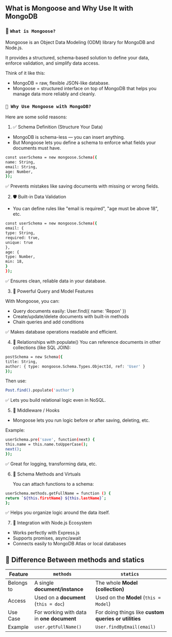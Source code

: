 ## What is Mongoose and Why Use It with MongoDB

### 🧠 `What is Mongoose?`

Mongoose is an Object Data Modeling (ODM) library for MongoDB and Node.js.

It provides a structured, schema-based solution to define your data, enforce validation, and simplify data access.

Think of it like this:

- MongoDB = raw, flexible JSON-like database.
- Mongoose = structured interface on top of MongoDB that helps you manage data more reliably and cleanly.

### `🔎 Why Use Mongoose with MongoDB?`

Here are some solid reasons:

1. ✅ Schema Definition (Structure Your Data)

- MongoDB is schema-less — you can insert anything.
- But Mongoose lets you define a schema to enforce what fields your documents must have.

```bash
const userSchema = new mongoose.Schema({
name: String,
email: String,
age: Number,
});
```

✅ Prevents mistakes like saving documents with missing or wrong fields.

2. 🛡️ Built-in Data Validation

- You can define rules like "email is required", "age must be above 18", etc.

```bash
const userSchema = new mongoose.Schema({
email: {
type: String,
required: true,
unique: true
},
age: {
type: Number,
min: 18,
}
});
```

✅ Ensures clean, reliable data in your database.

3. 🧪 Powerful Query and Model Features

With Mongoose, you can:

- Query documents easily: User.find({ name: 'Repon' })
- Create/update/delete documents with built-in methods
- Chain queries and add conditions

✅ Makes database operations readable and efficient.

4. 🔗 Relationships with populate()
   You can reference documents in other collections (like SQL JOIN):

```bash
postSchema = new Schema({
title: String,
author: { type: mongoose.Schema.Types.ObjectId, ref: 'User' }
});
```

Then use:

```bash
Post.find().populate('author')
```

✅ Lets you build relational logic even in NoSQL.

5. 🔁 Middleware / Hooks

- Mongoose lets you run logic before or after saving, deleting, etc.

Example:

```bash
userSchema.pre('save', function(next) {
this.name = this.name.toUpperCase();
next();
});
```

✅ Great for logging, transforming data, etc.

6. 🧰 Schema Methods and Virtuals

   You can attach functions to a schema:

```bash
userSchema.methods.getFullName = function () {
return `${this.firstName} ${this.lastName}`;
};
```

✅ Helps you organize logic around the data itself.

7. 🤝 Integration with Node.js Ecosystem

- Works perfectly with Express.js
- Supports promises, async/await
- Connects easily to MongoDB Atlas or local databases

## 🧩 Difference Between methods and statics

| Feature    | `methods`                                 | `statics`                                             |
| ---------- | ----------------------------------------- | ----------------------------------------------------- |
| Belongs to | A single **document/instance**            | The whole **Model (collection)**                      |
| Access     | Used on a **document** (`this = doc`)     | Used on the **Model** (`this = Model`)                |
| Use Case   | For working with data in **one document** | For doing things like **custom queries or utilities** |
| Example    | `user.getFullName()`                      | `User.findByEmail(email)`                             |
